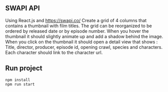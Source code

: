 
## SWAPI API
Using React.js and https://swapi.co/
Create a grid of 4 columns that contains a thumbnail with film titles.
The grid can be reorganized to be ordered by released date or by episode number.
When you hover the thumbnail it should slightly animate up and add a shadow behind the image.
When you click on the thumbnail it should open a detail view that shows : Title, director, producer, episode id, opening crawl, species and characters.
Each character should link to the character url.

## Run project
```
npm install
npm run start
```
